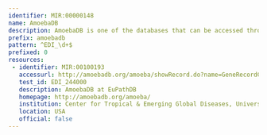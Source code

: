 ```yaml
---
identifier: MIR:00000148
name: AmoebaDB
description: AmoebaDB is one of the databases that can be accessed through the EuPathDB (http://EuPathDB.org; formerly ApiDB) portal, covering eukaryotic pathogens of the genera Cryptosporidium, Giardia, Leishmania, Neospora, Plasmodium, Toxoplasma, Trichomonas and Trypanosoma. While each of these groups is supported by a taxon-specific database built upon the same infrastructure, the EuPathDB portal offers an entry point to all these resources, and the opportunity to leverage orthology for searches across genera.
prefix: amoebadb
pattern: ^EDI_\d+$
prefixed: 0
resources:
 - identifier: MIR:00100193
   accessurl: http://amoebadb.org/amoeba/showRecord.do?name=GeneRecordClasses.GeneRecordClass&source_id=${id}
   test_id: EDI_244000
   description: AmoebaDB at EuPathDB
   homepage: http://amoebadb.org/amoeba/
   institution: Center for Tropical & Emerging Global Diseases, University of Georgia
   location: USA
   official: false
---
```

